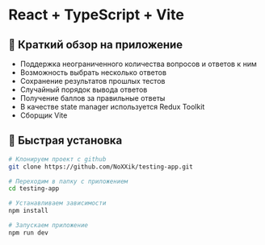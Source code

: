 # React + TypeScript + Vite

## 👀 Краткий обзор на приложение

- Поддержка неограниченного количества вопросов и ответов к ним
- Возможность выбрать несколько ответов
- Сохранение результатов прошлых тестов
- Случайный порядок вывода ответов
- Получение баллов за правильные ответы
- В качестве state manager используется Redux Toolkit
- Сборщик Vite

## 🛫 Быстрая установка

```sh
# Клонируем проект с github
git clone https://github.com/NoXXik/testing-app.git

# Переходим в папку с приложением
cd testing-app

# Устанавливаем зависимости
npm install

# Запускаем приложение
npm run dev
```
